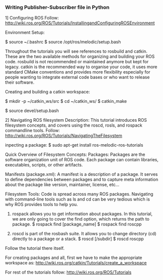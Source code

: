 ### Writing Publisher-Subscriber file in Python

1] Configuring ROS
Follow: http://wiki.ros.org/ROS/Tutorials/InstallingandConfiguringROSEnvironment

Environment Setup:

$ source ~/.bashrc
$ source /opt/ros/melodic/setup.bash

Throughout the tutorials you will see references to rosbuild and catkin. These are the two available methods for organizing and building your ROS code. rosbuild is not recommended or maintained anymore but kept for legacy. catkin is the recommended way to organise your code, it uses more standard CMake conventions and provides more flexibility especially for people wanting to integrate external code bases or who want to release their software.

Creating and building a catkin workspace:

$ mkdir -p ~/catkin_ws/src
$ cd ~/catkin_ws/
$ catkin_make

$ source devel/setup.bash

2] Navigating ROS filesystem
Description: This tutorial introduces ROS filesystem concepts, and covers using the roscd, rosls, and rospack commandline tools.
Follow: http://wiki.ros.org/ROS/Tutorials/NavigatingTheFilesystem

inpecting a package: 
$ sudo apt-get install ros-melodic-ros-tutorials

Quick Overview of Filesystem Concepts:
Packages: Packages are the software organization unit of ROS code. Each package can contain libraries, executables, scripts, or other artifacts.

Manifests (package.xml): A manifest is a description of a package. It serves to define dependencies between packages and to capture meta information about the package like version, maintainer, license, etc... 

Filesystem Tools:
Code is spread across many ROS packages. Navigating with command-line tools such as ls and cd can be very tedious which is why ROS provides tools to help you. 

1. rospack allows you to get information about packages. In this tutorial, we are only going to cover the find option, which returns the path to package. 
$ rospack find [package_name]
$ rospack find roscpp

2. roscd is part of the rosbash suite. It allows you to change directory (cd) directly to a package or a stack.
$ roscd <package-or-stack>[/subdir]
$ roscd roscpp
  
Follow the tutorial there itself.

For creating packages and all, first we have to make the appropriate workspace as: http://wiki.ros.org/catkin/Tutorials/create_a_workspace

For rest of the tutorials follow: http://wiki.ros.org/ROS/Tutorials





